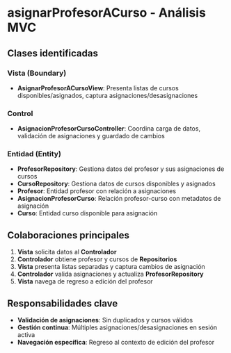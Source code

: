 # asignarProfesorACurso - Análisis MVC

## Clases identificadas

### Vista (Boundary)
- **AsignarProfesorACursoView**: Presenta listas de cursos disponibles/asignados, captura asignaciones/desasignaciones

### Control
- **AsignacionProfesorCursoController**: Coordina carga de datos, validación de asignaciones y guardado de cambios

### Entidad (Entity)
- **ProfesorRepository**: Gestiona datos del profesor y sus asignaciones de cursos
- **CursoRepository**: Gestiona datos de cursos disponibles y asignados
- **Profesor**: Entidad profesor con relación a asignaciones
- **AsignacionProfesorCurso**: Relación profesor-curso con metadatos de asignación
- **Curso**: Entidad curso disponible para asignación

## Colaboraciones principales

1. **Vista** solicita datos al **Controlador**
2. **Controlador** obtiene profesor y cursos de **Repositorios**
3. **Vista** presenta listas separadas y captura cambios de asignación
4. **Controlador** valida asignaciones y actualiza **ProfesorRepository**
5. **Vista** navega de regreso a edición del profesor

## Responsabilidades clave

- **Validación de asignaciones**: Sin duplicados y cursos válidos
- **Gestión continua**: Múltiples asignaciones/desasignaciones en sesión activa
- **Navegación específica**: Regreso al contexto de edición del profesor